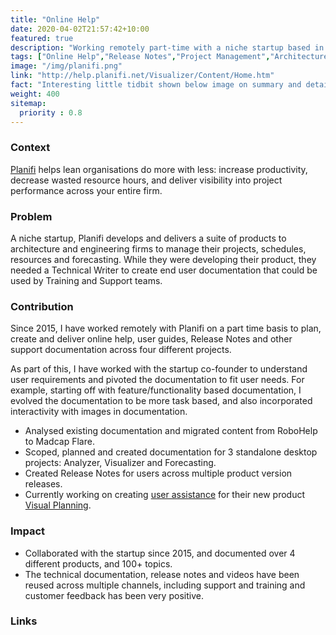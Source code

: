 ```yaml
---
title: "Online Help"
date: 2020-04-02T21:57:42+10:00
featured: true
description: "Working remotely part-time with a niche startup based in the US, I scope, plan, and manage Online Help (100+ topics), What's New, Release Notes for a project management software for architects and engineers."
tags: ["Online Help","Release Notes","Project Management","Architecture"]
image: "/img/planifi.png"
link: "http://help.planifi.net/Visualizer/Content/Home.htm"
fact: "Interesting little tidbit shown below image on summary and detail page"
weight: 400
sitemap:
  priority : 0.8
---
```


### Context
[Planifi](https://www.planifi.net/) helps lean organisations do more with less: increase productivity, decrease wasted resource hours, and deliver visibility into project performance across your entire firm.

### Problem
A niche startup, Planifi develops and delivers a suite of products to architecture and engineering firms to manage their projects, schedules, resources and forecasting. While they were developing their product, they needed a Technical Writer to create end user documentation that could be used by Training and Support teams.

### Contribution

Since 2015, I have worked remotely with Planifi on a part time basis to plan, create and deliver online help, user guides, Release Notes and other support documentation across four different projects.

As part of this, I have worked with the startup co-founder to understand user requirements and pivoted the documentation to fit user needs. For example, starting off with feature/functionality based documentation, I evolved the documentation to be more task based, and also incorporated interactivity with images in documentation.

- Analysed existing documentation and migrated content from RoboHelp to Madcap Flare.
- Scoped, planned and created documentation for 3 standalone desktop projects: Analyzer, Visualizer and Forecasting.
- Created Release Notes for users across multiple product version releases.
- Currently working on creating [user assistance](http://help.planifi.net/visualplanning/Content/Home.htm) for their new product
[Visual Planning](https://www.planifi.net/visual-planning).

### Impact

- Collaborated with the startup since 2015, and documented over 4 different products, and 100+ topics.
- The technical documentation, release notes and videos have been reused across multiple channels, including support and training and customer feedback has been very positive.

### Links
